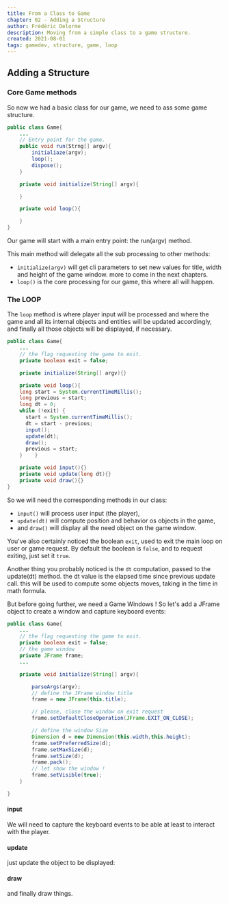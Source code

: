 ```yaml
---
title: From a Class to Game
chapter: 02 - Adding a Structure
author: Frédéric Delorme
description: Moving from a simple class to a game structure.
created: 2021-08-01
tags: gamedev, structure, game, loop
---
```


## Adding a Structure

### Core Game methods

So now we had a basic class for our game, we need to ass some game structure.

```java
public class Game{
    ...
    // Entry point for the game.
    public void run(Strng[] argv){
        initialiaze(argv);
        loop();
        dispose();
    }

    private void initialize(String[] argv){

    }

    private void loop(){

    }
}
```

Our game will start with a main entry point: the run(argv) method.

This main method will delegate all the sub processing to other methods:

- `initialize(argv)` will get cli parameters to set new values for title, width and height of the game window. more to come in the next chapters.
- `loop()` is the core processing for our game, this where all will happen.

### The LOOP

The `loop` method is where player input will be processed and where the game and all its internal objects and entities will be updated accordingly, and finally all those objects will be displayed, if necessary.

```java
public class Game{
    ...
    // the flag requesting the game to exit.
    private boolean exit = false;

    private initialize(String[] argv){}

    private void loop(){
    long start = System.currentTimeMillis();
    long previous = start;
    long dt = 0;
    while (!exit) {
      start = System.currentTimeMillis();
      dt = start - previous;
      input();
      update(dt);
      draw();
      previous = start;
    }    }

    private void input(){}
    private void update(long dt){}
    private void draw(){}
}
```

So we will need the corresponding methods in our class:

- `input()` will process user input (the player),
- `update(dt)` will compute position and behavior os objects in the game,
- and `draw()` will display all the need object on the game window.

You've also certainly noticed the boolean `exit`, used to exit the main loop on user or game request. By default the boolean is `false`, and to request exiting, just set it `true`.

Another thing you probably noticed is the `dt` computation, passed to the update(dt) method. the dt value is the elapsed time since previous update call. this will be used to compute some objects moves, taking in the time in math formula.

But before going further, we need a Game Windows !
So let's add a JFrame object to create a window and capture keyboard events:

```java
public class Game{
    ...
    // the flag requesting the game to exit.
    private boolean exit = false;
    // the game window
    private JFrame frame;
    ...

    private void initialize(String[] argv){

        parseArgs(argv);
        // define the JFrame window title
        frame = new JFrame(this.title);

        // please, close the window on exit request
        frame.setDefaultCloseOperation(JFrame.EXIT_ON_CLOSE);

        // define the window Size
        Dimension d = new Dimension(this.width,this.height);
        frame.setPreferredSize(d);
        frame.setMaxSize(d);
        frame.setSize(d);
        frame.pack();
        // let show the window !
        frame.setVisible(true);
    }

}
```

#### input

We will need to capture the keyboard events to be able at least to interact with the player.

#### update

just update the object to be displayed:

#### draw

and finally draw things.
